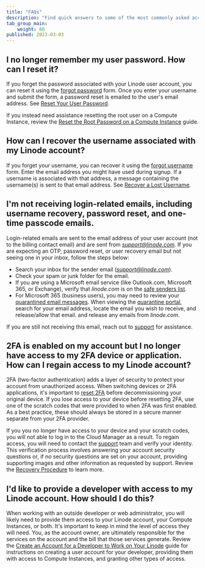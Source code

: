 ```yaml
---
title: "FAQs"
description: "Find quick answers to some of the most commonly asked account and login questions."
tab_group_main:
    weight: 60
published: 2023-03-03
---
```


## I no longer remember my user password. How can I reset it?

If you forget the password associated with your Linode user account, you can reset it using the [forgot password](https://login.linode.com/forgot/password) form. Once you enter your username and submit the form, a password reset is emailed to the user's email address. See [Reset Your User Password](/docs/products/platform/accounts/guides/reset-user-password/).

If you instead need assistance resetting the root user on a Compute Instance, review the [Reset the Root Password on a Compute Instance](/docs/products/compute/compute-instances/guides/reset-root-password/) guide.

## How can I recover the username associated with my Linode account?

If you forget your username, you can recover it using the [forgot username](https://login.linode.com/forgot/username) form. Enter the email address you might have used during signup. If a username is associated with that address, a message containing the username(s) is sent to that email address. See [Recover a Lost Username](/docs/products/platform/accounts/guides/manage-users/#recover-a-lost-username).

## I'm not receiving login-related emails, including username recovery, password reset, and one-time passcode emails.

Login-related emails are sent to the email address of your user account (not to the billing contact email) and are sent from *support@linode.com*. If you are expecting an OTP, password reset, or user recovery email but not seeing one in your inbox, follow the steps below:

- Search your inbox for the sender email (*support@linode.com*).
- Check your spam or junk folder for the email.
- If you are using a Microsoft email service (like Outlook.com, Microsoft 365, or Exchange), verify that *linode.com* is on the [safe senders list](https://support.microsoft.com/en-us/office/block-or-allow-junk-email-settings-48c9f6f7-2309-4f95-9a4d-de987e880e46#bkmk_safesenders).
- For Microsoft 365 (business users), you may need to review your [quarantined email messages](https://learn.microsoft.com/en-us/microsoft-365/security/office-365-security/quarantine-end-user?view=o365-worldwide). When viewing the [quarantine portal](https://protection.office.com/quarantine), search for your email address, locate the email you wish to receive, and release/allow that email. and release any emails from *linode.com*.

If you are still not receiving this email, reach out to [support](https://www.linode.com/support/) for assistance.

## 2FA is enabled on my account but I no longer have access to my 2FA device or application. How can I regain access to my Linode account?

2FA (two-factor authentication) adds a layer of security to protect your account from unauthorized access. When switching devices or 2FA applications, it's important to [reset 2FA](/docs/products/platform/accounts/guides/2fa/#switching-to-a-new-device-or-2fa-provider) before decommissioning your original device. If you lose access to your device before resetting 2FA, use one of the scratch codes that were provided to when 2FA was first enabled. As a best practice, these should always be stored in a secure manner separate from your 2FA provider.

If you you no longer have access to your device and your scratch codes, you will not able to log in to the Cloud Manager as a result. To regain access, you will need to contact the [support](https://www.linode.com/support/) team and verify your identity. This verification process involves answering your account security questions or, if no security questions are set on your account, providing supporting images and other information as requested by support. Review the [Recovery Procedure](/docs/products/platform/accounts/guides/2fa/#recovery-procedure) to learn more.

## I'd like to provide a developer with access to my Linode account. How should I do this?

When working with an outside developer or web administrator, you will likely need to provide them access to your Linode account, your Compute Instances, or both. It's important to keep in mind the level of access they will need. You, as the account owner, are ultimately responsible for the services on the account and the bill that those services generate. Review the [Create an Account for a Developer to Work on Your Linode](/docs/guides/create-limited-developer-account/) guide for instructions on creating a user account for your developer, providing them with access to Compute Instances, and granting other types of access.
